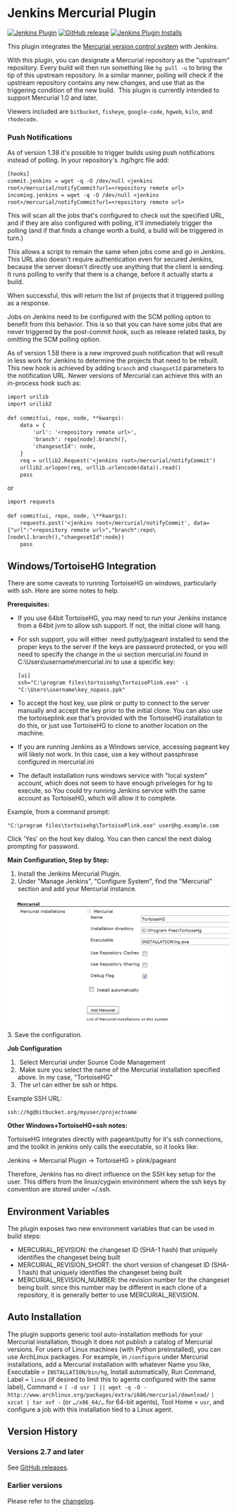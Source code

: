 Jenkins Mercurial Plugin
=========================

[![Jenkins Plugin](https://img.shields.io/jenkins/plugin/v/mercurial.svg)](https://plugins.jenkins.io/mercurial)
[![GitHub release](https://img.shields.io/github/release/jenkinsci/mercurial-plugin.svg?label=release)](https://github.com/jenkinsci/mercurial-plugin/releases/latest)
[![Jenkins Plugin Installs](https://img.shields.io/jenkins/plugin/i/mercurial.svg?color=blue)](https://plugins.jenkins.io/mercurial)


This plugin integrates the [Mercurial version control
system](https://www.mercurial-scm.org/) with Jenkins.

With this plugin, you can designate a Mercurial repository as the
"upstream" repository. Every build will then run something like
`hg pull -u` to bring the tip of this upstream repository. In a similar
manner, polling will check if the upstream repository contains any new
changes, and use that as the triggering condition of the new build.
 This plugin is currently intended to support Mercurial 1.0 and later.

Viewers included are `bitbucket`, `fisheye`, `google-code`, `hgweb`,
`kiln`, and `rhodecode`.

### Push Notifications

As of version 1.38 it's possible to trigger builds using push
notifications instead of polling. In your repository's .hg/hgrc file
add:

``` syntaxhighlighter-pre
[hooks]
commit.jenkins = wget -q -O /dev/null <jenkins root>/mercurial/notifyCommit?url=<repository remote url>
incoming.jenkins = wget -q -O /dev/null <jenkins root>/mercurial/notifyCommit?url=<repository remote url>
```

This will scan all the jobs that's configured to check out the specified
URL, and if they are also configured with polling, it'll immediately
trigger the polling (and if that finds a change worth a build, a build
will be triggered in turn.)

This allows a script to remain the same when jobs come and go in
Jenkins. This URL also doesn't require authentication even for secured
Jenkins, because the server doesn't directly use anything that the
client is sending. It runs polling to verify that there is a change,
before it actually starts a build.

When successful, this will return the list of projects that it triggered
polling as a response.

Jobs on Jenkins need to be configured with the SCM polling option to
benefit from this behavior. This is so that you can have some jobs that
are never triggered by the post-commit hook, such as release related
tasks, by omitting the SCM polling option.

As of version 1.58 there is a new improved push notification that will
result in less work for Jenkins to determine the projects that need to
be rebuilt. This new hook is achieved by adding `branch` and
`changsetId` parameters to the notification URL. Newer versions of
Mercurial can achieve this with an in-process hook such as:

``` syntaxhighlighter-pre
import urilib
import urilib2

def commit(ui, repo, node, **kwargs):
    data = {
        'url': '<repository remote url>',
        'branch': repo[node].branch(),
        'changesetId': node,
    }
    req = urllib2.Request('<jenkins root>/mercurial/notifyCommit')
    urllib2.urlopen(req, urllib.urlencode(data)).read()
    pass 
```

or

``` syntaxhighlighter-pre
import requests

def commit(ui, repo, node, \**kwargs):
    requests.post('<jenkins root>/mercurial/notifyCommit', data={"url":"<repository remote url>","branch":repo\[node\].branch(),"changesetId":node})
    pass
```

## Windows/TortoiseHG Integration 

There are some caveats to running TortoiseHG on windows, particularly
with ssh. Here are some notes to help.

**Prerequisites:**

-   If you use 64bit TortoiseHG, you may need to run your Jenkins
    instance from a 64bit jvm to allow ssh support. If not, the initial
    clone will hang.
-   For ssh support, you will either  need putty/pageant installed to
    send the proper keys to the server if the keys are password
    protected, or you will need to specify the change in the ui section
    mercurial.ini found in C:\\Users\\username\\mercurial.ini to use a
    specific key:

        [ui]
        ssh="C:\program files\tortoisehg\TortoisePlink.exe" -i "C:\Users\username\key_nopass.ppk"

-   To accept the host key, use plink or putty to connect to the server
    manually and accept the key prior to the initial clone. You can also
    use the tortoiseplink.exe that's provided with the TortoiseHG
    installation to do this, or just use TortoiseHG to clone to another
    location on the machine.
-   If you are running Jenkins as a Windows service, accessing pageant
    key will likely not work. In this case, use a key without passphrase
    configured in mercurial.ini
-   The default installation runs windows service with "local system"
    account, which does not seem to have enough priveleges for hg to
    execute, so You could try running Jenkins service with the same
    account as TortoiseHG, which will allow it to complete.

Example, from a command prompt: 

    "C:\program files\tortoisehg\TortoisePlink.exe" user@hg.example.com

Click 'Yes' on the host key dialog. You can then cancel the next dialog
prompting for password.

**Main Configuration, Step by Step:**

1.  Install the Jenkins Mercurial Plugin.
2.  Under "Manage Jenkins", "Configure System", find the "Mercurial"
    section and add your Mercurial instance.

![](docs/images/mercurial.png)

3\. Save the configuration.

**Job Configuration**

1.   Select Mercurial under Source Code Management
2.   Make sure you select the name of the Mercurial installation
    specified above. In my case, "TortoiseHG"
3.   The url can either be ssh or https.

Example SSH URL:

    ssh://hg@bitbucket.org/myuser/projectname

**Other Windows+TortoiseHG+ssh notes:**

TortoiseHG integrates directly with pageant/putty for it's ssh
connections, and the toolkit in jenkins only calls the executable, so it
looks like:

Jenkins -\> Mercurial Plugin -\> TortoiseHG \> plink/pageant

Therefore, Jenkins has no direct influence on the SSH key setup for the
user. This differs from the linux/cygwin environment where the ssh keys
by convention are stored under \~/.ssh. 

## Environment Variables

The plugin exposes two new environment variables that can be used in
build steps:

-   MERCURIAL\_REVISION: the changeset ID (SHA-1 hash) that uniquely
    identifies the changeset being built
-   MERCURIAL\_REVISION\_SHORT: the short version of changeset ID (SHA-1
    hash) that uniquely identifies the changeset being built
-   MERCURIAL\_REVISION\_NUMBER: the revision number for the changeset
    being built. since this number may be different in each clone of a
    repository, it is generally better to use MERCURIAL\_REVISION.

## Auto Installation

The plugin supports generic tool auto-installation methods for your
Mercurial installation, though it does not publish a catalog of
Mercurial versions. For users of Linux machines (with Python
preinstalled), you can use ArchLinux packages. For example, in
`/configure` under Mercurial installations, add a Mercurial installation
with whatever Name you like, Executable = `INSTALLATION/bin/hg`, Install
automatically, Run Command, Label = `linux` (if desired to limit this to
agents configured with the same label), Command =
`[ -d usr ] || wget -q -O -`
`http://www.archlinux.org/packages/extra/i686/mercurial/download/`
`| xzcat | tar xvf -` (or `…/x86_64/…` for 64-bit agents), Tool Home =
`usr`, and configure a job with this installation tied to a Linux agent.

## Version History

### Versions 2.7 and later

See [GitHub
releases](https://github.com/jenkinsci/mercurial-plugin/releases).

### Earlier versions

Please refer to the [changelog](CHANGELOG.md).
